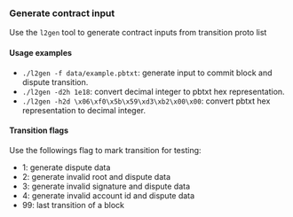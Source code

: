 ### Generate contract input

Use the `l2gen` tool to generate contract inputs from transition proto list

#### Usage examples

- `./l2gen -f data/example.pbtxt`: generate input to commit block and dispute transition.
- `./l2gen -d2h 1e18`: convert decimal integer to pbtxt hex representation.
- `./l2gen -h2d \x06\xf0\x5b\x59\xd3\xb2\x00\x00`: convert pbtxt hex representation to decimal integer.

#### Transition flags

Use the followings flag to mark transition for testing:

- 1: generate dispute data 
- 2: generate invalid root and dispute data
- 3: generate invalid signature and dispute data
- 4: generate invalid account id and dispute data
- 99: last transition of a block
